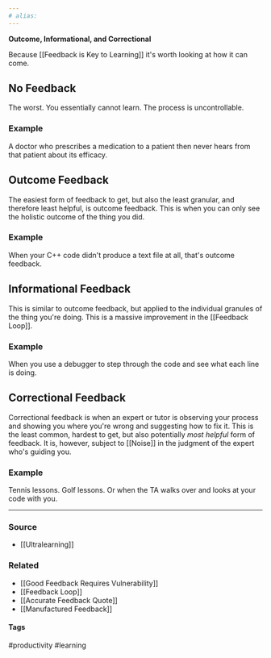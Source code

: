 ```yaml
---
# alias:
---
```

**Outcome, Informational, and Correctional**

Because [[Feedback is Key to Learning]] it's worth looking at how it can come.

## No Feedback
The worst. You essentially cannot learn. The process is uncontrollable.
### Example
A doctor who prescribes a medication to a patient then never hears from that patient about its efficacy.
## Outcome Feedback
The easiest form of feedback to get, but also the least granular, and therefore least helpful, is outcome feedback. This is when you can only see the holistic outcome of the thing you did. 
### Example
When your C++ code didn't produce a text file at all, that's outcome feedback.
## Informational Feedback
This is similar to outcome feedback, but applied to the individual granules of the thing you're doing. This is a massive improvement in the [[Feedback Loop]].
### Example
When you use a debugger to step through the code and see what each line is doing.
## Correctional Feedback
Correctional feedback is when an expert or tutor is observing your process and showing you where you're wrong and suggesting how to fix it. This is the least common, hardest to get, but also potentially *most helpful* form of feedback. It is, however, subject to [[Noise]] in the judgment of the expert who's guiding you.
### Example
Tennis lessons. Golf lessons. Or when the TA walks over and looks at your code with you.

---
### Source
- [[Ultralearning]]

### Related
- [[Good Feedback Requires Vulnerability]]
- [[Feedback Loop]]
- [[Accurate Feedback Quote]]
- [[Manufactured Feedback]]

#### Tags
#productivity #learning 